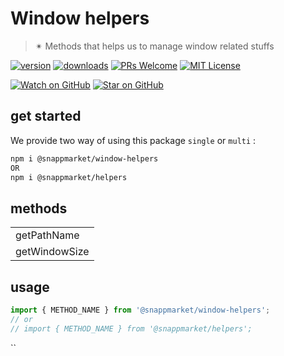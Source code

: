 # Window helpers
> ✴ Methods that helps us to manage window related stuffs

[![version](https://img.shields.io/npm/v/@snappmarket/window-helpers.svg?style=flat-square)](https://www.npmjs.com/package/@snappmarket/window-helpers)
[![downloads](https://img.shields.io/npm/dm/@snappmarket/window-helpers.svg?style=flat-square)](http://www.npmtrends.com/@snappmarket/window-helpers)
[![PRs Welcome](https://img.shields.io/badge/PRs-welcome-brightgreen.svg?style=flat-square)](http://makeapullrequest.com)
[![MIT License](https://img.shields.io/npm/l/@snappmarket/window-helpers.svg?style=flat-square)](https://github.com/snappmarket/frontend-toolbox/tree/master/packages/useDidUpdateEffect/blob/master/LICENSE.md)

[![Watch on GitHub](https://img.shields.io/github/watchers/snappmarket/frontend-toolbox.svg?style=social)](https://github.com/snappmarket/frontend-toolbox/watchers)
[![Star on GitHub](https://img.shields.io/github/stars/snappmarket/frontend-toolbox.svg?style=social)](https://github.com/snappmarket/frontend-toolbox/stargazers)

## get started
We provide two way of using this package `single` or `multi` :
```bash
npm i @snappmarket/window-helpers
OR
npm i @snappmarket/helpers
```

## methods
|        |
| ------ |
| getPathName                                                 |
| getWindowSize                                                 |

## usage
```javascript
import { METHOD_NAME } from '@snappmarket/window-helpers';
// or
// import { METHOD_NAME } from '@snappmarket/helpers';
```
``
